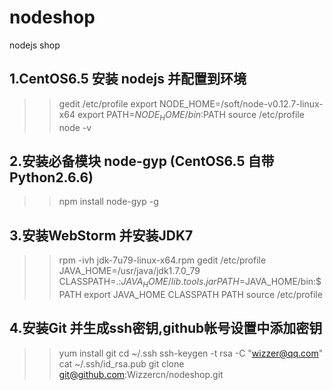 # nodeshop
nodejs shop

1.CentOS6.5 安装 nodejs 并配置到环境
-----------------------------------
>>gedit /etc/profile
export NODE_HOME=/soft/node-v0.12.7-linux-x64
export PATH=$NODE_HOME/bin:$PATH
>>source /etc/profile
>>node -v

2.安装必备模块 node-gyp (CentOS6.5 自带Python2.6.6)
-----------------------------------
>>npm install node-gyp -g

3.安装WebStorm 并安装JDK7
-----------------------------------
>>rpm -ivh jdk-7u79-linux-x64.rpm
>>gedit /etc/profile
JAVA_HOME=/usr/java/jdk1.7.0_79
CLASSPATH=.:$JAVA_HOME/lib.tools.jar
PATH=$JAVA_HOME/bin:$PATH
export JAVA_HOME CLASSPATH PATH
>>source /etc/profile

4.安装Git 并生成ssh密钥,github帐号设置中添加密钥
-----------------------------------
>>yum install git
>>cd ~/.ssh
>>ssh-keygen -t rsa -C "wizzer@qq.com"
>>cat ~/.ssh/id_rsa.pub
>>git clone git@github.com:Wizzercn/nodeshop.git
